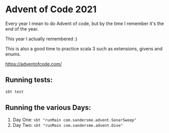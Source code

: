 # Advent of Code 2021

Every year I mean to do Advent of code, but by the time I remember it's the end of the year. 

This year I actually remembered :)

This is also a good time to practice scala 3 such as extensions, givens and enums. 

https://adventofcode.com/

## Running tests:
```bash
sbt test
```

## Running the various Days:
1. Day One: `sbt "runMain com.sandersme.advent.SonarSweep"`
2. Day Two: `sbt "runMain com.sandersme.advent.Dive"`